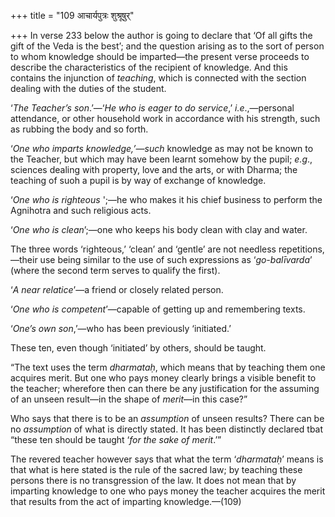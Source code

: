 +++
title = "109 आचार्यपुत्रः शुश्रूषुर्"

+++
In verse 233 below the author is going to declare that ‘Of all gifts the
gift of the Veda is the best’; and the question arising as to the sort
of person to whom knowledge should be imparted—the present verse
proceeds to describe the characteristics of the recipient of knowledge.
And this contains the injunction of *teaching*, which is connected with
the section dealing with the duties of the student.

‘*The Teacher’s son*.’—‘*He who is eager to do service*,’
*i.e*.,—personal attendance, or other household work in accordance with
his strength, such as rubbing the body and so forth.

‘*One who imparts knowledge,’—such* knowledge as may not be known to the
Teacher, but which may have been learnt somehow by the pupil; *e.g*.,
sciences dealing with property, love and the arts, or with Dharma; the
teaching of suoh a pupil is by way of exchange of knowledge.

‘*One who is righteous* ';—he who makes it his chief business to perform
the Agnihotra and such religious acts.

‘*One who is clean*’;—one who keeps his body clean with clay and water.

The three words ‘righteous,’ ‘clean’ and ‘gentle’ are not needless
repetitions,—their use being similar to the use of such expressions as
‘*go-balīvarda*’ (where the second term serves to qualify the first).

‘*A near relatice*’—a friend or closely related person.

‘*One who is competent*’—capable of getting up and remembering texts.

‘*One’s own son*,’—who has been previously ‘initiated.’

These ten, even though ‘initiated’ by others, should be taught.

“The text uses the term *dharmataḥ*, which means that by teaching them
one acquires merit. But one who pays money clearly brings a visible
benefit to the teacher; wherefore then can there be any justification
for the assuming of an unseen result—in the shape of *merit*—in this
case?”

Who says that there is to be an *assumption* of unseen results? There
can be no *assumption* of what is directly stated. It has been
distinctly declared tbat “these ten should be taught ‘*for the sake of
merit*.’”

The revered teacher however says that what the term ‘*dharmataḥ*’ means
is that what is here stated is the rule of the sacred law; by teaching
these persons there is no transgression of the law. It does not mean
that by imparting knowledge to one who pays money the teacher acquires
the merit that results from the act of imparting knowledge.—(109)


